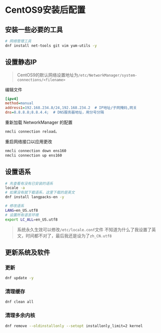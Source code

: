 # CentOS9安装后配置

## 安装一些必要的工具
```bash
# 网络管理工具
dnf install net-tools git vim yum-utils -y
```

## 设置静态IP

> CentOS9的默认网络设置地址为`/etc/NetworkManager/system-connections/<filename>`

编辑文件

```ini
[ipv4]
method=manual
address1=192.168.234.8/24,192.168.234.2  # IP地址/子网掩码,网关
dns=8.8.8.8;8.8.4.4;  # DNS服务器地址，用分号分隔
```

重新加载 NetworkManager 的配置
```bash
nmcli connection reload。
```

重启网络接口以应用更改
```bash
nmcli connection down ens160
nmcli connection up ens160
```

## 设置语系
```bash
# 先查看有没有已安装的语系
locale -a
# 如果没有就下载语系，这里下载的是英文
dnf install langpacks-en -y

# 修改语系
LANG=en_US.utf8
# 设置所有语言环境
export LC_ALL=en_US.utf8
```
> 系统永久生效可以修改`/etc/locale.conf`文件
> 不知道为什么了我设置了英文，时间都不对了，最后我还是设为了`zh_CN.utf8`

## 更新系统及软件

### 更新
```bash
dnf update -y
```

### 清理缓存
```bash
dnf clean all
```

### 清理多余内核
```bash
dnf remove --oldinstallonly --setopt installonly_limit=2 kernel
```

